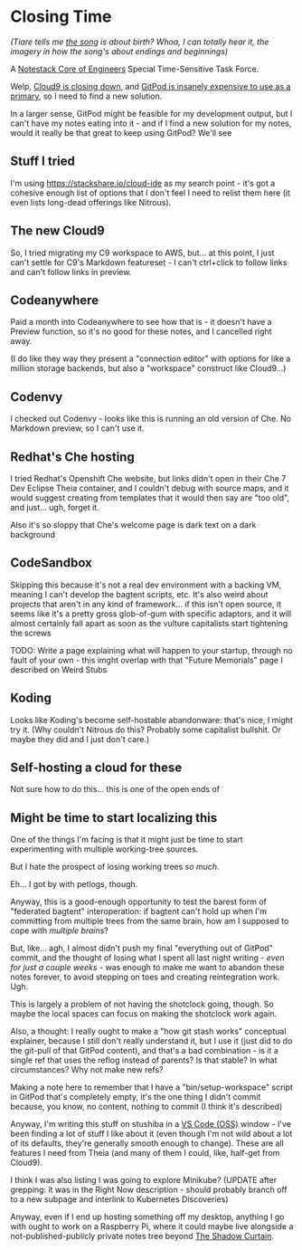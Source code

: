 # Closing Time

*(Tiare tells me [the song](https://www.youtube.com/watch?v=xGytDsqkQY8) is about birth? Whoa, I can totally hear it, the imagery in how the song's about endings and beginnings)*

A [Notestack Core of Engineers](30ec2e6e-47d0-496a-a523-0732b35aea8a.md) Special Time-Sensitive Task Force.

Welp, [Cloud9 is closing down](f2298a17-fc5c-4f52-a506-88f0303718d1.md), and [GitPod is insanely expensive to use as a primary](5018398f-fa13-45a5-98ac-d640fe4d5a41.md), so I need to find a new solution.

In a larger sense, GitPod might be feasible for my development output, but I can't have my notes eating into it - and if I find a new solution for my notes, would it really be that great to keep using GitPod? We'll see

## Stuff I tried

I'm using https://stackshare.io/cloud-ide as my search point - it's got a cohesive enough list of options that I don't feel I need to relist them here (it even lists long-dead offerings like Nitrous).

## The new Cloud9

So, I tried migrating my C9 workspace to AWS, but... at this point, I just can't settle for C9's Markdown featureset - I can't ctrl+click to follow links and can't follow links in preview.

## Codeanywhere

Paid a month into Codeanywhere to see how that is - it doesn't have a Preview function, so it's no good for these notes, and I cancelled right away.

(I do like they way they present a "connection editor" with options for like a million storage backends, but also a "workspace" construct like Cloud9...)

## Codenvy

I checked out Codenvy - looks like this is running an old version of Che. No Markdown preview, so I can't use it.

## Redhat's Che hosting

I tried Redhat's Openshift Che website, but links didn't open in their Che 7 Dev Eclipse Theia container, and I couldn't debug with source maps, and it would suggest creating from templates that it would then say are "too old", and just... ugh, forget it.

Also it's so sloppy that Che's welcome page is dark text on a dark background

## CodeSandbox

Skipping this because it's not a real dev environment with a backing VM, meaning I can't develop the bagtent scripts, etc. It's also weird about projects that aren't in any kind of framework... if this isn't open source, it seems like it's a pretty gross glob-of-gum with specific adaptors, and it will almost certainly fall apart as soon as the vulture capitalists start tightening the screws

TODO: Write a page explaining what will happen to your startup, through no fault of your own - this imght overlap with that "Future Memorials" page I described on Weird Stubs

## Koding

Looks like Koding's become self-hostable abandonware: that's nice, I might try it. (Why couldn't Nitrous do this? Probably some capitalist bullshit. Or maybe they did and I just don't care.)

## Self-hosting a cloud for these

Not sure how to do this... this is one of the open ends of

## Might be time to start localizing this

One of the things I'm facing is that it might just be time to start experimenting with multiple working-tree sources.

But I hate the prospect of losing working trees *so much*.

Eh... I got by with petlogs, though.

Anyway, this is a good-enough opportunity to test the barest form of "federated bagtent" interoperation: if bagtent can't hold up when I'm committing from multiple trees from the same brain, how am I supposed to cope with *multiple brains*?

But, like... agh, I almost didn't push my final "everything out of GitPod" commit, and the thought of losing what I spent all last night writing - *even for just a couple weeks* - was enough to make me want to abandon these notes forever, to avoid stepping on toes and creating reintegration work. Ugh.

This is largely a problem of not having the shotclock going, though. So maybe the local spaces can focus on making the shotclock work again.

Also, a thought: I really ought to make a "how git stash works" conceptual explainer, because I still don't really understand it, but I use it (just did to do the git-pull of that GitPod content), and that's a bad combination - is it a single ref that uses the reflog instead of parents? Is that stable? In what circumstances? Why not make new refs?

Making a note here to remember that I have a "bin/setup-workspace" script in GitPod that's completely empty, it's the one thing I didn't commit because, you know, no content, nothing to commit (I think it's described)

Anyway, I'm writing this stuff on stushiba in a [VS Code (OSS)](73ce0d7f-758e-40ef-ae0a-c37e4a5bf2cd.md) window - I've been finding a lot of stuff I like about it (even though I'm not wild about a lot of its defaults, they're generally smooth enough to change). These are all features I need from Theia (and many of them I could, like, half-get from Cloud9).

I think I was also listing I was going to explore Minikube? (UPDATE after grepping: it was in the Right Now description - should probably branch off to a new subpage and interlink to Kubernetes Discoveries)

Anyway, even if I end up hosting something off my desktop, anything I go with ought to work on a Raspberry Pi, where it could maybe live alongside a not-published-publicly private notes tree beyond [The Shadow Curtain](e50eb50f-cc83-43b5-888a-d2ae77daf8a5.md).
